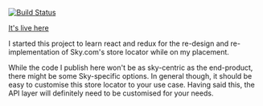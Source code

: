 [![Build Status](https://travis-ci.org/davejm/react-leaflet-store-locator.svg?branch=master)](https://travis-ci.org/davejm/react-leaflet-store-locator)

[It's live here](https://davidmoodie.com/react-leaflet-store-locator/)

I started this project to learn react and redux for the re-design and re-implementation
of Sky.com's store locator while on my placement.

While the code I publish here won't be as sky-centric as the end-product,
there might be some Sky-specific options. In general though, it should be
easy to customise this store locator to your use case. Having said this,
the API layer will definitely need to be customised for your needs.
